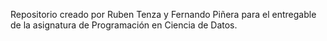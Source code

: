 Repositorio creado por Ruben Tenza y Fernando Piñera para el entregable de la asignatura de Programación en Ciencia de Datos.
